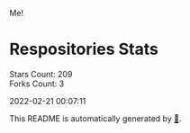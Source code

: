 Me!

# Respositories Stats
Stars Count: 209  
Forks Count: 3

2022-02-21 00:07:11  

This README is automatically generated by [🐰](https://github.com/rnitta/rnitta).
